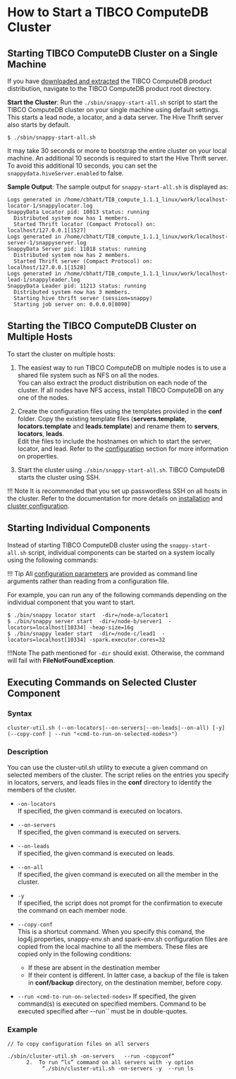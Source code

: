 <a id="howto-startcluster"></a>
# How to Start a TIBCO ComputeDB Cluster

## Starting TIBCO ComputeDB Cluster on a Single Machine

If you have [downloaded and extracted](../install.md) the TIBCO ComputeDB product distribution, navigate to the TIBCO ComputeDB product root directory.

**Start the Cluster**: Run the `./sbin/snappy-start-all.sh` script to start the TIBCO ComputeDB cluster on your single machine using default settings. This starts a lead node, a locator, and a data server. The Hive Thrift server also starts by default. 

```pre
$ ./sbin/snappy-start-all.sh
```

It may take 30 seconds or more to bootstrap the entire cluster on your local machine. An additional 10 seconds is required to start the Hive Thrift server. To avoid this additional 10 seconds, you can set the `snappydata.hiveServer.enabled` to false.

**Sample Output**: The sample output for `snappy-start-all.sh` is displayed as:

```pre
Logs generated in /home/cbhatt/TIB_compute_1.1.1_linux/work/localhost-locator-1/snappylocator.log
SnappyData Locator pid: 10813 status: running
  Distributed system now has 1 members.
  Started Thrift locator (Compact Protocol) on: localhost/127.0.0.1[1527]
Logs generated in /home/cbhatt/TIB_compute_1.1.1_linux/work/localhost-server-1/snappyserver.log
SnappyData Server pid: 11018 status: running
  Distributed system now has 2 members.
  Started Thrift server (Compact Protocol) on: localhost/127.0.0.1[1528]
Logs generated in /home/cbhatt/TIB_compute_1.1.1_linux/work/localhost-lead-1/snappyleader.log
SnappyData Leader pid: 11213 status: running
  Distributed system now has 3 members.
  Starting hive thrift server (session=snappy)
  Starting job server on: 0.0.0.0[8090]
```



## Starting the TIBCO ComputeDB Cluster on Multiple Hosts

To start the cluster on multiple hosts:

1. The easiest way to run TIBCO ComputeDB on multiple nodes is to use a shared file system such as NFS on all the nodes.</br> You can also extract the product distribution on each node of the cluster. If all nodes have NFS access, install TIBCO ComputeDB on any one of the nodes.

2. Create the configuration files using the templates provided in the **conf** folder. Copy the existing template files (**servers.template**, **locators.template** and **leads.template**) and rename them to **servers**, **locators**, **leads**.
</br> Edit the files to include the hostnames on which to start the server, locator, and lead. Refer to the [configuration](../configuring_cluster/configuring_cluster.md) section for more information on properties.

3. Start the cluster using `./sbin/snappy-start-all.sh`. TIBCO ComputeDB starts the cluster using SSH.

!!! Note
	It is recommended that you set up passwordless SSH on all hosts in the cluster. Refer to the documentation for more details on [installation](../install/install_on_premise.md) and [cluster configuration](../configuring_cluster/configuring_cluster.md).

## Starting Individual Components

Instead of starting TIBCO ComputeDB cluster using the `snappy-start-all.sh` script, individual components can be started on a system locally using the following commands:

!!! Tip
	All [configuration parameters](../configuring_cluster/configuring_cluster.md) are provided as command line arguments rather than reading from a configuration file.

For example, you can run any of the following commands depending on the individual component that you want to start.

```pre
$ ./bin/snappy locator start  -dir=/node-a/locator1
$ ./bin/snappy server start  -dir=/node-b/server1  -locators=localhost[10334] -heap-size=16g
$ ./bin/snappy leader start  -dir=/node-c/lead1  -locators=localhost[10334] -spark.executor.cores=32
```
!!!Note
	The path mentioned for `-dir` should exist. Otherwise, the command will fail with **FileNotFoundException**.

## Executing Commands on Selected Cluster Component 

### Syntax

```
cluster-util.sh (--on-locators|--on-servers|--on-leads|--on-all) [-y] (--copy-conf | --run "<cmd-to-run-on-selected-nodes>")

```

### Description

You can use the cluster-util.sh utility to execute a given command on selected members of the cluster. The script relies on the entries you specify in locators, servers, and leads files in the **conf** directory to identify the members of the cluster.

 *	`-on-locators` </br>
	If specified, the given command is executed on locators.
 
 *	`--on-servers `</br>
	If specified, the given command is executed on servers.
    
*	`--on-leads` </br>
    If specified, the given command is executed on leads.
    
*	`--on-all `</br>
	If specified, the given command is executed on all the member in the cluster.
 	 
*	`-y`</br>
 	If specified, the script does not prompt for the confirmation to execute the command on each member node.

 *	`--copy-conf`</br>
	This is a shortcut command. When you specify this comand, the  log4j.properties, snappy-env.sh and spark-env.sh configuration files are copied from the local machine to all the members. 	These files are copied only in the following conditions:
    *	If these are absent in the destination member
    *	If their content is different.
    	In latter case, a backup of the file is taken in **conf/backup** directory, on the destination member, before copy.
 	
*	`--run <cmd-to-run-on-selected-nodes>`
	If specified, the given command(s) is executed on specified members. Command to be executed specified after --run`` must be in double-quotes.

### Example

```
// To copy configuration files on all servers

./sbin/cluster-util.sh -on-servers   --run -copyconf”
      2.  To run “ls” command on all servers with -y option
           “./sbin/cluster-util.sh -on-servers -y  --run ls  

```
